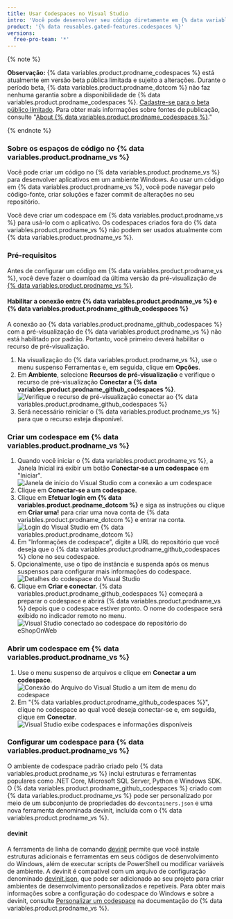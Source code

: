 ```yaml
---
title: Usar Codespaces no Visual Studio
intro: 'Você pode desenvolver seu código diretamente em {% data variables.product.prodname_vs %} conectando-se com sua conta no {% data variables.product.product_name %}.'
product: '{% data reusables.gated-features.codespaces %}'
versions:
  free-pro-team: '*'
---
```


{% note %}

**Observação:** {% data variables.product.prodname_codespaces %} está atualmente em versão beta pública limitada e sujeito a alterações. Durante o período beta, {% data variables.product.prodname_dotcom %} não faz nenhuma garantia sobre a disponibilidade de {% data variables.product.prodname_codespaces %}. [Cadastre-se para o beta público limitado](https://github.com/features/codespaces/signup-vs). Para obter mais informações sobre fontes de publicação, consulte "[About {% data variables.product.prodname_codespaces %}](/github/developing-online-with-codespaces/about-codespaces#joining-the-beta)."

{% endnote %}

### Sobre os espaços de código no {% data variables.product.prodname_vs %}

Você pode criar um código no {% data variables.product.prodname_vs %} para desenvolver aplicativos em um ambiente Windows. Ao usar um código em {% data variables.product.prodname_vs %}, você pode navegar pelo código-fonte, criar soluções e fazer commit de alterações no seu repositório.

Você deve criar um codespace em {% data variables.product.prodname_vs %} para usá-lo com o aplicativo. Os codespaces criados fora do {% data variables.product.prodname_vs %} não podem ser usados atualmente com {% data variables.product.prodname_vs %}.

### Pré-requisitos

Antes de configurar um código em {% data variables.product.prodname_vs %}, você deve fazer o download da última versão da pré-visualização de [{% data variables.product.prodname_vs %}](https://aka.ms/vspreview).

#### Habilitar a conexão entre {% data variables.product.prodname_vs %} e {% data variables.product.prodname_github_codespaces %}

A conexão ao {% data variables.product.prodname_github_codespaces %} com a pré-visualização de {% data variables.product.prodname_vs %} não está habilitado por padrão. Portanto, você primeiro deverá habilitar o recurso de pré-visualização.

1. Na visualização do {% data variables.product.prodname_vs %}, use o menu suspenso Ferramentas e, em seguida, clique em **Opções**.
2. Em **Ambiente**, selecione **Recursos de pré-visualização** e verifique o recurso de pré-visualização **Conectar a {% data variables.product.prodname_github_codespaces %}**. ![Verifique o recurso de pré-visualização conectar ao {% data variables.product.prodname_github_codespaces %}](/assets/images/help/codespaces/connect-to-github-codespaces-preview-feature.png)
3. Será necessário reiniciar o {% data variables.product.prodname_vs %} para que o recurso esteja disponível.

### Criar um codespace em {% data variables.product.prodname_vs %}

1. Quando você iniciar o {% data variables.product.prodname_vs %}, a Janela Inicial irá exibir um botão **Conectar-se a um codespace** em "Iniciar". ![Janela de início do Visual Studio com a conexão a um codespace](/assets/images/help/codespaces/visual-studio-start-window.png)
2. Clique em **Conectar-se a um codespace**.
3. Clique em **Efetuar login em {% data variables.product.prodname_dotcom %}** e siga as instruções ou clique em **Criar uma!** para criar uma nova conta de {% data variables.product.prodname_dotcom %} e entrar na conta. ![Login do Visual Studio em {% data variables.product.prodname_dotcom %}](/assets/images/help/codespaces/visual-studio-sign-in-to-github.png)
4. Em "Informações de codespace", digite a URL do repositório que você deseja que o {% data variables.product.prodname_github_codespaces %} clone no seu codespace.
5. Opcionalmente, use o tipo de instância e suspenda após os menus suspensos para configurar mais informações do codespace. ![Detalhes do codespace do Visual Studio](/assets/images/help/codespaces/visual-studio-codespace-details.png)
6. Clique em **Criar e conectar**. {% data variables.product.prodname_github_codespaces %} começará a preparar o codespace e abrirá {% data variables.product.prodname_vs %} depois que o codespace estiver pronto. O nome do codespace será exibido no indicador remoto no menu. ![Visual Studio conectado ao codespace do repositório do eShopOnWeb](/assets/images/help/codespaces/visual-studio-eshoponweb-codespace.png)

### Abrir um codespace em {% data variables.product.prodname_vs %}

1. Use o menu suspenso de arquivos e clique em **Conectar a um codespace**. ![Conexão do Arquivo do Visual Studio a um item de menu do codespace](/assets/images/help/codespaces/visual-studio-file-connect-to-codespace.png)
2. Em "{% data variables.product.prodname_github_codespaces %}", clique no codespace ao qual você deseja conectar-se e, em seguida, clique em **Conectar**. ![Visual Studio exibe codespaces e informações disponíveis](/assets/images/help/codespaces/visual-studio-connect-codespace.png)

### Configurar um codespace para {% data variables.product.prodname_vs %}

O ambiente de codespace padrão criado pelo {% data variables.product.prodname_vs %} inclui estruturas e ferramentas populares como .NET Core, Microsoft SQL Server, Python e Windows SDK. O {% data variables.product.prodname_github_codespaces %} criado com {% data variables.product.prodname_vs %} pode ser personalizado por meio de um subconjunto de propriedades do `devcontainers.json` e uma nova ferramenta denominada devinit, incluída com o {% data variables.product.prodname_vs %}.

#### devinit

A ferramenta de linha de comando [devinit](https://docs.microsoft.com/visualstudio/devinit/getting-started-with-devinit) permite que você instale estruturas adicionais e ferramentas em seus códigos de desenvolvimento do Windows, além de executar scripts de PowerShell ou modificar variáveis de ambiente. A devinit é compatível com um arquivo de configuração denominado [devinit.json](https://docs.microsoft.com/visualstudio/devinit/devinit-json), que pode ser adicionado ao seu projeto para criar ambientes de desenvolvimento personalizados e repetíveis. Para obter mais informações sobre a configuração do codespace do Windows e sobre a devinit, consulte [Personalizar um codespace](https://docs.microsoft.com/visualstudio/ide/codespaces/customize-codespaces) na documentação do {% data variables.product.prodname_vs %}.
